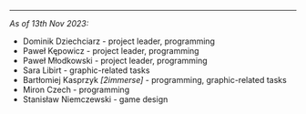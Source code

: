 ___

*As of 13th Nov 2023:*

- Dominik Dziechciarz - project leader, programming
- Paweł Kępowicz - project leader, programming
- Paweł Młodkowski - project leader, programming
- Sara Libirt - graphic-related tasks
- Bartłomiej Kasprzyk *\[2immerse]* - programming, graphic-related tasks 
- Miron Czech - programming
- Stanisław Niemczewski - game design